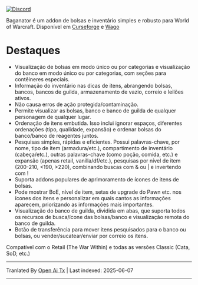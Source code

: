 [![Discord](https://shields.io/badge/discord-comment-lightblue?logo=discord&style=for-the-badge)](https://discord.gg/TtSN6DxSky)

Baganator é um addon de bolsas e inventário simples e robusto para World of Warcraft. Disponível em [Curseforge](https://www.curseforge.com/wow/addons/baganator) e [Wago](https://addons.wago.io/addons/baganator/)

# Destaques

*   Visualização de bolsas em modo único ou por categorias e visualização do banco em modo único ou por categorias, com seções para contêineres especiais.
*   Informação do inventário nas dicas de itens, abrangendo bolsas, bancos, bancos de guilda, armazenamento de vazio, correio e leilões ativos.
*   Não causa erros de ação protegida/contaminação.
*   Permite visualizar as bolsas, banco e banco de guilda de qualquer personagem de qualquer lugar.
*   Ordenação de itens embutida. Isso inclui ignorar espaços, diferentes ordenações (tipo, qualidade, expansão) e ordenar bolsas do banco/banco de reagentes juntos.
*   Pesquisas simples, rápidas e eficientes. Possui palavras-chave, por nome, tipo de item (armadura/etc.), compartimento de inventário (cabeça/etc.), outras palavras-chave (como poção, comida, etc.) e expansão (apenas retail, vanilla/df/etc.), pesquisas por nível de item (200-210, <190, >220), combinando buscas com & ou | e invertendo com !
*   Suporta addons populares de aprimoramento de ícones de itens de bolsas.
*   Pode mostrar BoE, nível de item, setas de upgrade do Pawn etc. nos ícones dos itens e personalizar em quais cantos as informações aparecem, priorizando as informações mais importantes.
*   Visualização do banco de guilda, dividida em abas, que suporta todos os recursos de busca/ícone das bolsas/banco e visualização remota do banco de guilda.
*   Botão de transferência para mover itens pesquisados para o banco ou bolsas, ou vender/sucatear/enviar por correio os itens.

Compatível com o Retail (The War Within) e todas as versões Classic (Cata, SoD, etc.)

---

Tranlated By [Open Ai Tx](https://github.com/OpenAiTx/OpenAiTx) | Last indexed: 2025-06-07

---